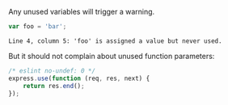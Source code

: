 Any unused variables will trigger a warning.

```js
var foo = 'bar';
```
```output
Line 4, column 5: 'foo' is assigned a value but never used.
```

But it should not complain about unused function parameters:

```js
/* eslint no-undef: 0 */
express.use(function (req, res, next) {
    return res.end();
});
```
